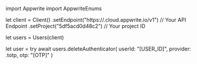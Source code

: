 import Appwrite
import AppwriteEnums

let client = Client()
    .setEndpoint("https://<REGION>.cloud.appwrite.io/v1") // Your API Endpoint
    .setProject("5df5acd0d48c2") // Your project ID

let users = Users(client)

let user = try await users.deleteAuthenticator(
    userId: "[USER_ID]",
    provider: .totp,
    otp: "[OTP]"
)

